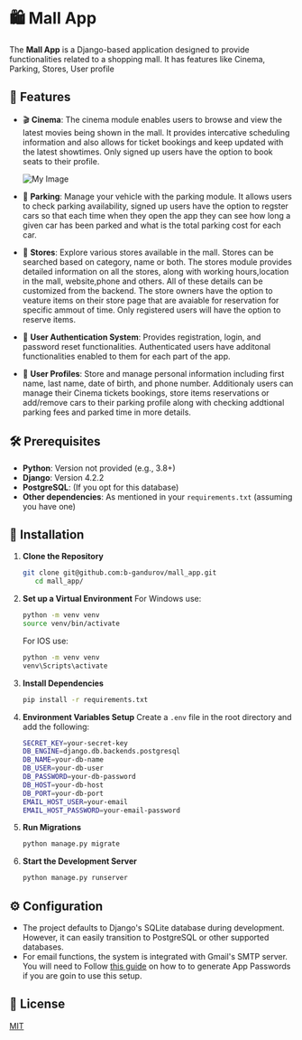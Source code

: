 # 🛍 Mall App

The **Mall App** is a Django-based application designed to provide functionalities related to a shopping mall. It has features like Cinema, Parking, Stores, User profile

## 🌟 Features

- 🎬 **Cinema**: The cinema module enables users to browse and view the latest movies being shown in the mall. It provides intercative scheduling information and also allows for ticket bookings and keep updated with the latest showtimes. Only signed up users have the option to book seats to their profile.

  ![My Image](demo_cinema.gif)

- 🚗 **Parking**: Manage your vehicle with the parking module. It allows users to check parking availability, signed up users have the option to regster cars so that each time when they open the app they can see how long a given car has been parked and what is the total parking cost for each car.
- 🏬 **Stores**: Explore various stores available in the mall. Stores can be searched based on category, name or both. The stores module provides detailed information on all the stores, along with working hours,location in the mall, website,phone and others. All of these details can be customized from the backend. The store owners have the option to veature items on their store page that are avaiable for reservation for specific ammout of time. Only registered users will have the option to reserve items.
- 🔐 **User Authentication System**: Provides registration, login, and password reset functionalities. Authenticated users have additonal functionalities enabled to them for each part of the app.
- 🧑 **User Profiles**: Store and manage personal information including first name, last name, date of birth, and phone number. Additionaly users can manage their Cinema tickets bookings, store items reservations or add/remove cars to their parking profile along with checking addtional parking fees and parked time in more details.

## 🛠 Prerequisites

- **Python**: Version not provided (e.g., 3.8+)
- **Django**: Version 4.2.2
- **PostgreSQL**: (If you opt for this database)
- **Other dependencies**: As mentioned in your `requirements.txt` (assuming you have one)

## 🚀 Installation

1. **Clone the Repository**

   ```bash
   git clone git@github.com:b-gandurov/mall_app.git
      cd mall_app/
   ```

2. **Set up a Virtual Environment**
   For Windows use:

   ```bash
   python -m venv venv
   source venv/bin/activate
   ```

   For IOS use:

   ```bash
   python -m venv venv
   venv\Scripts\activate
   ```

4. **Install Dependencies**

   ```bash
   pip install -r requirements.txt
   ```

5. **Environment Variables Setup**
   Create a `.env` file in the root directory and add the following:

   ```bash
   SECRET_KEY=your-secret-key
   DB_ENGINE=django.db.backends.postgresql
   DB_NAME=your-db-name
   DB_USER=your-db-user
   DB_PASSWORD=your-db-password
   DB_HOST=your-db-host
   DB_PORT=your-db-port
   EMAIL_HOST_USER=your-email
   EMAIL_HOST_PASSWORD=your-email-password
   ```

6. **Run Migrations**

   ```bash
   python manage.py migrate
   ```

7. **Start the Development Server**

   ```bash
   python manage.py runserver
   ```

## ⚙ Configuration

- The project defaults to Django's SQLite database during development. However, it can easily transition to PostgreSQL or other supported databases.
- For email functions, the system is integrated with Gmail's SMTP server. You will need to Follow [this guide](https://support.google.com/accounts/answer/185833?hl=en) on how to to generate App Passwords if you are goin to use this setup.

## 📜 License

[MIT](https://choosealicense.com/licenses/mit/)
